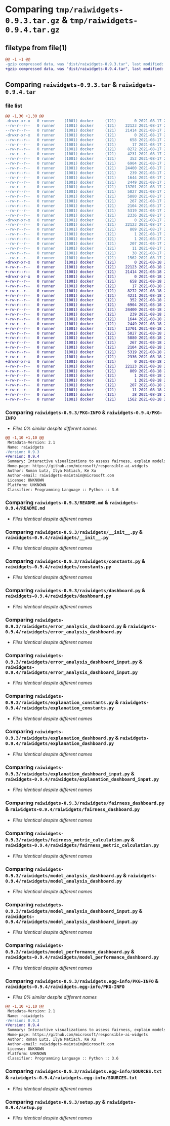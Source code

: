 # Comparing `tmp/raiwidgets-0.9.3.tar.gz` & `tmp/raiwidgets-0.9.4.tar.gz`

## filetype from file(1)

```diff
@@ -1 +1 @@
-gzip compressed data, was "dist/raiwidgets-0.9.3.tar", last modified: Tue Aug 17 20:08:15 2021, max compression
+gzip compressed data, was "dist/raiwidgets-0.9.4.tar", last modified: Wed Aug 18 22:18:07 2021, max compression
```

## Comparing `raiwidgets-0.9.3.tar` & `raiwidgets-0.9.4.tar`

### file list

```diff
@@ -1,30 +1,30 @@
-drwxr-xr-x   0 runner    (1001) docker     (121)        0 2021-08-17 20:08:15.000000 raiwidgets-0.9.3/
--rw-r--r--   0 runner    (1001) docker     (121)    22123 2021-08-17 20:08:15.000000 raiwidgets-0.9.3/PKG-INFO
--rw-r--r--   0 runner    (1001) docker     (121)    21414 2021-08-17 20:08:14.000000 raiwidgets-0.9.3/README.md
-drwxr-xr-x   0 runner    (1001) docker     (121)        0 2021-08-17 20:08:15.000000 raiwidgets-0.9.3/raiwidgets/
--rw-r--r--   0 runner    (1001) docker     (121)      658 2021-08-17 20:00:58.000000 raiwidgets-0.9.3/raiwidgets/__init__.py
--rw-r--r--   0 runner    (1001) docker     (121)       17 2021-08-17 20:02:44.000000 raiwidgets-0.9.3/raiwidgets/__version__.py
--rw-r--r--   0 runner    (1001) docker     (121)     8272 2021-08-17 20:00:58.000000 raiwidgets-0.9.3/raiwidgets/constants.py
--rw-r--r--   0 runner    (1001) docker     (121)     4231 2021-08-17 20:00:58.000000 raiwidgets-0.9.3/raiwidgets/dashboard.py
--rw-r--r--   0 runner    (1001) docker     (121)      352 2021-08-17 20:00:58.000000 raiwidgets-0.9.3/raiwidgets/error_analysis_constants.py
--rw-r--r--   0 runner    (1001) docker     (121)     6904 2021-08-17 20:00:58.000000 raiwidgets-0.9.3/raiwidgets/error_analysis_dashboard.py
--rw-r--r--   0 runner    (1001) docker     (121)    24400 2021-08-17 20:00:58.000000 raiwidgets-0.9.3/raiwidgets/error_analysis_dashboard_input.py
--rw-r--r--   0 runner    (1001) docker     (121)      239 2021-08-17 20:00:58.000000 raiwidgets-0.9.3/raiwidgets/error_handling.py
--rw-r--r--   0 runner    (1001) docker     (121)     1644 2021-08-17 20:00:58.000000 raiwidgets-0.9.3/raiwidgets/explanation_constants.py
--rw-r--r--   0 runner    (1001) docker     (121)     2449 2021-08-17 20:00:58.000000 raiwidgets-0.9.3/raiwidgets/explanation_dashboard.py
--rw-r--r--   0 runner    (1001) docker     (121)    13701 2021-08-17 20:00:58.000000 raiwidgets-0.9.3/raiwidgets/explanation_dashboard_input.py
--rw-r--r--   0 runner    (1001) docker     (121)     5027 2021-08-17 20:00:58.000000 raiwidgets-0.9.3/raiwidgets/fairness_dashboard.py
--rw-r--r--   0 runner    (1001) docker     (121)     5880 2021-08-17 20:00:58.000000 raiwidgets-0.9.3/raiwidgets/fairness_metric_calculation.py
--rw-r--r--   0 runner    (1001) docker     (121)      267 2021-08-17 20:00:58.000000 raiwidgets-0.9.3/raiwidgets/interfaces.py
--rw-r--r--   0 runner    (1001) docker     (121)     2104 2021-08-17 20:00:58.000000 raiwidgets-0.9.3/raiwidgets/model_analysis_dashboard.py
--rw-r--r--   0 runner    (1001) docker     (121)     5319 2021-08-17 20:00:58.000000 raiwidgets-0.9.3/raiwidgets/model_analysis_dashboard_input.py
--rw-r--r--   0 runner    (1001) docker     (121)     2336 2021-08-17 20:00:58.000000 raiwidgets-0.9.3/raiwidgets/model_performance_dashboard.py
-drwxr-xr-x   0 runner    (1001) docker     (121)        0 2021-08-17 20:08:15.000000 raiwidgets-0.9.3/raiwidgets.egg-info/
--rw-r--r--   0 runner    (1001) docker     (121)    22123 2021-08-17 20:08:14.000000 raiwidgets-0.9.3/raiwidgets.egg-info/PKG-INFO
--rw-r--r--   0 runner    (1001) docker     (121)      809 2021-08-17 20:08:14.000000 raiwidgets-0.9.3/raiwidgets.egg-info/SOURCES.txt
--rw-r--r--   0 runner    (1001) docker     (121)        1 2021-08-17 20:08:14.000000 raiwidgets-0.9.3/raiwidgets.egg-info/dependency_links.txt
--rw-r--r--   0 runner    (1001) docker     (121)        1 2021-08-17 20:08:14.000000 raiwidgets-0.9.3/raiwidgets.egg-info/not-zip-safe
--rw-r--r--   0 runner    (1001) docker     (121)      207 2021-08-17 20:08:14.000000 raiwidgets-0.9.3/raiwidgets.egg-info/requires.txt
--rw-r--r--   0 runner    (1001) docker     (121)       11 2021-08-17 20:08:14.000000 raiwidgets-0.9.3/raiwidgets.egg-info/top_level.txt
--rw-r--r--   0 runner    (1001) docker     (121)       38 2021-08-17 20:08:15.000000 raiwidgets-0.9.3/setup.cfg
--rw-r--r--   0 runner    (1001) docker     (121)     1562 2021-08-17 20:00:58.000000 raiwidgets-0.9.3/setup.py
+drwxr-xr-x   0 runner    (1001) docker     (121)        0 2021-08-18 22:18:07.000000 raiwidgets-0.9.4/
+-rw-r--r--   0 runner    (1001) docker     (121)    22123 2021-08-18 22:18:07.000000 raiwidgets-0.9.4/PKG-INFO
+-rw-r--r--   0 runner    (1001) docker     (121)    21414 2021-08-18 22:18:07.000000 raiwidgets-0.9.4/README.md
+drwxr-xr-x   0 runner    (1001) docker     (121)        0 2021-08-18 22:18:07.000000 raiwidgets-0.9.4/raiwidgets/
+-rw-r--r--   0 runner    (1001) docker     (121)      658 2021-08-18 22:09:44.000000 raiwidgets-0.9.4/raiwidgets/__init__.py
+-rw-r--r--   0 runner    (1001) docker     (121)       17 2021-08-18 22:11:39.000000 raiwidgets-0.9.4/raiwidgets/__version__.py
+-rw-r--r--   0 runner    (1001) docker     (121)     8272 2021-08-18 22:09:44.000000 raiwidgets-0.9.4/raiwidgets/constants.py
+-rw-r--r--   0 runner    (1001) docker     (121)     4231 2021-08-18 22:09:44.000000 raiwidgets-0.9.4/raiwidgets/dashboard.py
+-rw-r--r--   0 runner    (1001) docker     (121)      352 2021-08-18 22:09:44.000000 raiwidgets-0.9.4/raiwidgets/error_analysis_constants.py
+-rw-r--r--   0 runner    (1001) docker     (121)     6904 2021-08-18 22:09:44.000000 raiwidgets-0.9.4/raiwidgets/error_analysis_dashboard.py
+-rw-r--r--   0 runner    (1001) docker     (121)    24400 2021-08-18 22:09:44.000000 raiwidgets-0.9.4/raiwidgets/error_analysis_dashboard_input.py
+-rw-r--r--   0 runner    (1001) docker     (121)      239 2021-08-18 22:09:44.000000 raiwidgets-0.9.4/raiwidgets/error_handling.py
+-rw-r--r--   0 runner    (1001) docker     (121)     1644 2021-08-18 22:09:44.000000 raiwidgets-0.9.4/raiwidgets/explanation_constants.py
+-rw-r--r--   0 runner    (1001) docker     (121)     2449 2021-08-18 22:09:44.000000 raiwidgets-0.9.4/raiwidgets/explanation_dashboard.py
+-rw-r--r--   0 runner    (1001) docker     (121)    13701 2021-08-18 22:09:44.000000 raiwidgets-0.9.4/raiwidgets/explanation_dashboard_input.py
+-rw-r--r--   0 runner    (1001) docker     (121)     5027 2021-08-18 22:09:44.000000 raiwidgets-0.9.4/raiwidgets/fairness_dashboard.py
+-rw-r--r--   0 runner    (1001) docker     (121)     5880 2021-08-18 22:09:44.000000 raiwidgets-0.9.4/raiwidgets/fairness_metric_calculation.py
+-rw-r--r--   0 runner    (1001) docker     (121)      267 2021-08-18 22:09:44.000000 raiwidgets-0.9.4/raiwidgets/interfaces.py
+-rw-r--r--   0 runner    (1001) docker     (121)     2104 2021-08-18 22:09:44.000000 raiwidgets-0.9.4/raiwidgets/model_analysis_dashboard.py
+-rw-r--r--   0 runner    (1001) docker     (121)     5319 2021-08-18 22:09:44.000000 raiwidgets-0.9.4/raiwidgets/model_analysis_dashboard_input.py
+-rw-r--r--   0 runner    (1001) docker     (121)     2336 2021-08-18 22:09:44.000000 raiwidgets-0.9.4/raiwidgets/model_performance_dashboard.py
+drwxr-xr-x   0 runner    (1001) docker     (121)        0 2021-08-18 22:18:07.000000 raiwidgets-0.9.4/raiwidgets.egg-info/
+-rw-r--r--   0 runner    (1001) docker     (121)    22123 2021-08-18 22:18:07.000000 raiwidgets-0.9.4/raiwidgets.egg-info/PKG-INFO
+-rw-r--r--   0 runner    (1001) docker     (121)      809 2021-08-18 22:18:07.000000 raiwidgets-0.9.4/raiwidgets.egg-info/SOURCES.txt
+-rw-r--r--   0 runner    (1001) docker     (121)        1 2021-08-18 22:18:07.000000 raiwidgets-0.9.4/raiwidgets.egg-info/dependency_links.txt
+-rw-r--r--   0 runner    (1001) docker     (121)        1 2021-08-18 22:18:07.000000 raiwidgets-0.9.4/raiwidgets.egg-info/not-zip-safe
+-rw-r--r--   0 runner    (1001) docker     (121)      207 2021-08-18 22:18:07.000000 raiwidgets-0.9.4/raiwidgets.egg-info/requires.txt
+-rw-r--r--   0 runner    (1001) docker     (121)       11 2021-08-18 22:18:07.000000 raiwidgets-0.9.4/raiwidgets.egg-info/top_level.txt
+-rw-r--r--   0 runner    (1001) docker     (121)       38 2021-08-18 22:18:07.000000 raiwidgets-0.9.4/setup.cfg
+-rw-r--r--   0 runner    (1001) docker     (121)     1562 2021-08-18 22:09:44.000000 raiwidgets-0.9.4/setup.py
```

### Comparing `raiwidgets-0.9.3/PKG-INFO` & `raiwidgets-0.9.4/PKG-INFO`

 * *Files 0% similar despite different names*

```diff
@@ -1,10 +1,10 @@
 Metadata-Version: 2.1
 Name: raiwidgets
-Version: 0.9.3
+Version: 0.9.4
 Summary: Interactive visualizations to assess fairness, explain models, and analyze errors in Machine Learning
 Home-page: https://github.com/microsoft/responsible-ai-widgets
 Author: Roman Lutz, Ilya Matiach, Ke Xu
 Author-email: raiwidgets-maintain@microsoft.com
 License: UNKNOWN
 Platform: UNKNOWN
 Classifier: Programming Language :: Python :: 3.6
```

### Comparing `raiwidgets-0.9.3/README.md` & `raiwidgets-0.9.4/README.md`

 * *Files identical despite different names*

### Comparing `raiwidgets-0.9.3/raiwidgets/__init__.py` & `raiwidgets-0.9.4/raiwidgets/__init__.py`

 * *Files identical despite different names*

### Comparing `raiwidgets-0.9.3/raiwidgets/constants.py` & `raiwidgets-0.9.4/raiwidgets/constants.py`

 * *Files identical despite different names*

### Comparing `raiwidgets-0.9.3/raiwidgets/dashboard.py` & `raiwidgets-0.9.4/raiwidgets/dashboard.py`

 * *Files identical despite different names*

### Comparing `raiwidgets-0.9.3/raiwidgets/error_analysis_dashboard.py` & `raiwidgets-0.9.4/raiwidgets/error_analysis_dashboard.py`

 * *Files identical despite different names*

### Comparing `raiwidgets-0.9.3/raiwidgets/error_analysis_dashboard_input.py` & `raiwidgets-0.9.4/raiwidgets/error_analysis_dashboard_input.py`

 * *Files identical despite different names*

### Comparing `raiwidgets-0.9.3/raiwidgets/explanation_constants.py` & `raiwidgets-0.9.4/raiwidgets/explanation_constants.py`

 * *Files identical despite different names*

### Comparing `raiwidgets-0.9.3/raiwidgets/explanation_dashboard.py` & `raiwidgets-0.9.4/raiwidgets/explanation_dashboard.py`

 * *Files identical despite different names*

### Comparing `raiwidgets-0.9.3/raiwidgets/explanation_dashboard_input.py` & `raiwidgets-0.9.4/raiwidgets/explanation_dashboard_input.py`

 * *Files identical despite different names*

### Comparing `raiwidgets-0.9.3/raiwidgets/fairness_dashboard.py` & `raiwidgets-0.9.4/raiwidgets/fairness_dashboard.py`

 * *Files identical despite different names*

### Comparing `raiwidgets-0.9.3/raiwidgets/fairness_metric_calculation.py` & `raiwidgets-0.9.4/raiwidgets/fairness_metric_calculation.py`

 * *Files identical despite different names*

### Comparing `raiwidgets-0.9.3/raiwidgets/model_analysis_dashboard.py` & `raiwidgets-0.9.4/raiwidgets/model_analysis_dashboard.py`

 * *Files identical despite different names*

### Comparing `raiwidgets-0.9.3/raiwidgets/model_analysis_dashboard_input.py` & `raiwidgets-0.9.4/raiwidgets/model_analysis_dashboard_input.py`

 * *Files identical despite different names*

### Comparing `raiwidgets-0.9.3/raiwidgets/model_performance_dashboard.py` & `raiwidgets-0.9.4/raiwidgets/model_performance_dashboard.py`

 * *Files identical despite different names*

### Comparing `raiwidgets-0.9.3/raiwidgets.egg-info/PKG-INFO` & `raiwidgets-0.9.4/raiwidgets.egg-info/PKG-INFO`

 * *Files 0% similar despite different names*

```diff
@@ -1,10 +1,10 @@
 Metadata-Version: 2.1
 Name: raiwidgets
-Version: 0.9.3
+Version: 0.9.4
 Summary: Interactive visualizations to assess fairness, explain models, and analyze errors in Machine Learning
 Home-page: https://github.com/microsoft/responsible-ai-widgets
 Author: Roman Lutz, Ilya Matiach, Ke Xu
 Author-email: raiwidgets-maintain@microsoft.com
 License: UNKNOWN
 Platform: UNKNOWN
 Classifier: Programming Language :: Python :: 3.6
```

### Comparing `raiwidgets-0.9.3/raiwidgets.egg-info/SOURCES.txt` & `raiwidgets-0.9.4/raiwidgets.egg-info/SOURCES.txt`

 * *Files identical despite different names*

### Comparing `raiwidgets-0.9.3/setup.py` & `raiwidgets-0.9.4/setup.py`

 * *Files identical despite different names*

